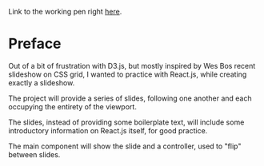 Link to the working pen right [here](https://codepen.io/borntofrappe/full/vawBWW/).

# Preface

Out of a bit of frustration with D3.js, but mostly inspired by Wes Bos recent slideshow on CSS grid, I wanted to practice with React.js, while creating exactly a slideshow. 

The project will provide a series of slides,  following one another and each occupying the entirety of the viewport. 

The slides, instead of providing some boilerplate text, will include some introductory information on React.js itself, for good practice.

The main component will show the slide and a controller, used to "flip" between slides.

